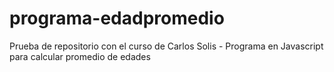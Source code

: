 # programa-edadpromedio
Prueba de repositorio con el curso de Carlos Solis - Programa en Javascript para calcular promedio de edades
